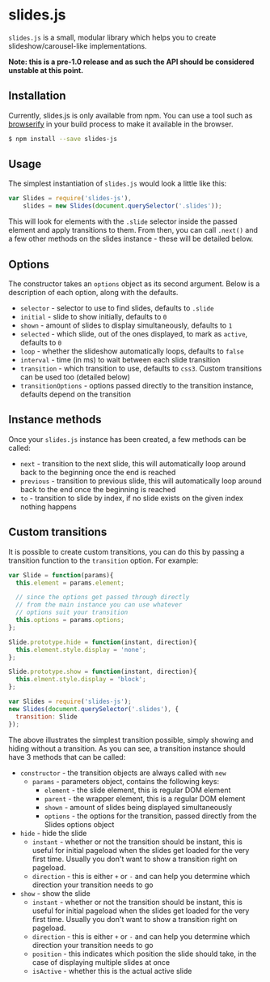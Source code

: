 # slides.js

`slides.js` is a small, modular library which helps you to create
slideshow/carousel-like implementations.

**Note: this is a pre-1.0 release and as such the API should be considered
unstable at this point.**

## Installation

Currently, slides.js is only available from npm. You can use a tool such as
[browserify][browserify] in your build process to make it available in the
browser.

```bash
$ npm install --save slides-js
```

[browserify]: http://browserify.org/
[wrapup]: https://github.com/mootools/wrapup


## Usage

The simplest instantiation of `slides.js` would look a little like this:

```js
var Slides = require('slides-js'),
    slides = new Slides(document.querySelector('.slides'));
```

This will look for elements with the `.slide` selector inside the passed element
and apply transitions to them. From then, you can call `.next()` and a few other
methods on the slides instance - these will be detailed below.


## Options

The constructor takes an `options` object as its second argument. Below is a
description of each option, along with the defaults.

- `selector` - selector to use to find slides, defaults to `.slide`
- `initial` - slide to show initially, defaults to `0`
- `shown` - amount of slides to display simultaneously, defaults to `1`
- `selected` - which slide, out of the ones displayed, to mark as `active`,
  defaults to `0`
- `loop` - whether the slideshow automatically loops, defaults to `false`
- `interval` - time (in ms) to wait between each slide transition
- `transition` - which transition to use, defaults to `css3`. Custom
  transitions can be used too (detailed below)
- `transitionOptions` - options passed directly to the transition instance,
  defaults depend on the transition


## Instance methods

Once your `slides.js` instance has been created, a few methods can be called:

- `next` - transition to the next slide, this will automatically loop around
  back to the beginning once the end is reached
- `previous` - transition to previous slide, this will automatically loop around
  back to the end once the beginning is reached
- `to` - transition to slide by index, if no slide exists on the given index
  nothing happens


## Custom transitions

It is possible to create custom transitions, you can do this by passing a
transition function to the `transition` option. For example:

```js
var Slide = function(params){
  this.element = params.element;

  // since the options get passed through directly
  // from the main instance you can use whatever
  // options suit your transition
  this.options = params.options;
};

Slide.prototype.hide = function(instant, direction){
  this.element.style.display = 'none';
};

Slide.prototype.show = function(instant, direction){
  this.elment.style.display = 'block';
};

var Slides = require('slides-js');
new Slides(document.querySelector('.slides'), {
  transition: Slide
});
```

The above illustrates the simplest transition possible, simply showing and
hiding without a transition. As you can see, a transition instance should have 3
methods that can be called:

- `constructor` - the transition objects are always called with `new`
  - `params` - parameters object, contains the following keys:
    - `element` - the slide element, this is regular DOM element
    - `parent` - the wrapper element, this is a regular DOM element
    - `shown` - amount of slides being displayed simultaneously
    - `options` - the options for the transition, passed directly from the Slides
      options object
- `hide` - hide the slide
  - `instant` - whether or not the transition should be instant, this is useful
    for initial pageload when the slides get loaded for the very first time.
    Usually you don't want to show a transition right on pageload.
  - `direction` - this is either `+` or `-` and can help you determine which
    direction your transition needs to go
- `show` - show the slide
  - `instant` - whether or not the transition should be instant, this is useful
    for initial pageload when the slides get loaded for the very first time.
    Usually you don't want to show a transition right on pageload.
  - `direction` - this is either `+` or `-` and can help you determine which
    direction your transition needs to go
  - `position` - this indicates which position the slide should take, in the
    case of displaying multiple slides at once
  - `isActive` - whether this is the actual active slide

